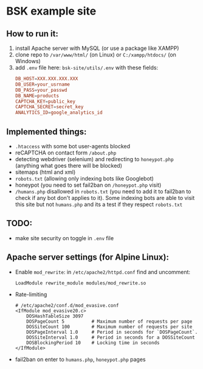 # BSK example site 



## How to run it:
1. install Apache server with MySQL (or use a package like XAMPP)
2. clone repo to `/var/www/html/` (on Linux) or `C:/xampp/htdocs/` (on Windows)
3. add `.env` file here: `bsk-site/utils/.env` with these fields:
    ```toml
    DB_HOST=XXX.XXX.XXX.XXX
    DB_USER=your_usrname
    DB_PASS=your_passwd
    DB_NAME=products
    CAPTCHA_KEY=public_key
    CAPTCHA_SECRET=secret_key
    ANALYTICS_ID=google_analytics_id
    ```

## Implemented things:
- `.htaccess` with some bot user-agents blocked
- reCAPTCHA on contact form `/about.php`
- detecting webdriver (selenium) and redirecting to `honeypot.php` (anything what goes there will be blocked)
- sitemaps (html and xml)
- `robots.txt` (allowing only indexing bots like Googlebot)
- honeypot (you need to set fail2ban on `/honeypot.php` visit)
- `/humans.php` disallowed in `robots.txt` (you need to add it to fail2ban to check if any bot don't applies to it). Some indexing bots are able to visit this site but not `humans.php` and its a test if they respect `robots.txt`

## TODO:
- make site security on toggle in `.env` file

## Apache server settings (for Alpine Linux):
- Enable `mod_rewrite`: in `/etc/apache2/httpd.conf` find and uncomment:

    `LoadModule rewrite_module modules/mod_rewrite.so`

- Rate-limiting
    ```
    # /etc/apache2/conf.d/mod_evasive.conf
    <IfModule mod_evasive20.c>
        DOSHashTableSize 3097
        DOSPageCount 5          # Maximum number of requests per page
        DOSSiteCount 100        # Maximum number of requests per site
        DOSPageInterval 1.0     # Period in seconds for `DOSPageCount`.
        DOSSiteInterval 1.0     # Period in seconds for a DOSSiteCount
        DOSBlockingPeriod 10    # Locking time in seconds
    </IfModule>
    ```
    
- fail2ban on enter to `humans.php`, `honeypot.php` pages